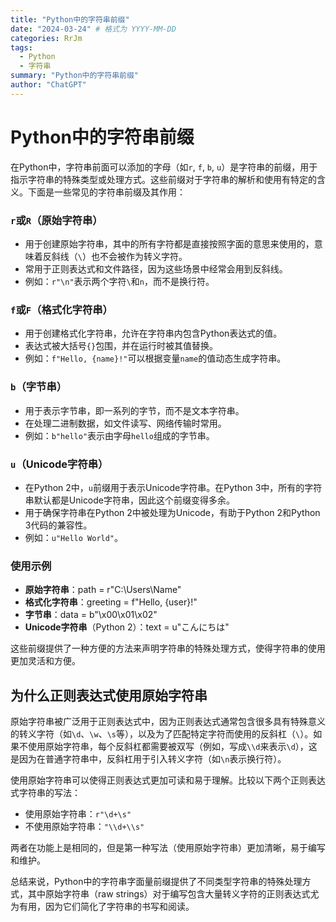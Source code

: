 ```yaml
---
title: "Python中的字符串前缀"
date: "2024-03-24" # 格式为 YYYY-MM-DD
categories: RrJm
tags:
  - Python
  - 字符串
summary: "Python中的字符串前缀"
author: "ChatGPT"
---
```


# Python中的字符串前缀
在Python中，字符串前面可以添加的字母（如`r`, `f`, `b`, `u`）是字符串的前缀，用于指示字符串的特殊类型或处理方式。这些前缀对于字符串的解析和使用有特定的含义。下面是一些常见的字符串前缀及其作用：

### `r`或`R`（原始字符串）

- 用于创建原始字符串，其中的所有字符都是直接按照字面的意思来使用的，意味着反斜线（`\`）也不会被作为转义字符。
- 常用于正则表达式和文件路径，因为这些场景中经常会用到反斜线。
- 例如：`r"\n"`表示两个字符`\`和`n`，而不是换行符。

### `f`或`F`（格式化字符串）

- 用于创建格式化字符串，允许在字符串内包含Python表达式的值。
- 表达式被大括号`{}`包围，并在运行时被其值替换。
- 例如：`f"Hello, {name}!"`可以根据变量`name`的值动态生成字符串。

### `b`（字节串）

- 用于表示字节串，即一系列的字节，而不是文本字符串。
- 在处理二进制数据，如文件读写、网络传输时常用。
- 例如：`b"hello"`表示由字母`hello`组成的字节串。

### `u`（Unicode字符串）

- 在Python 2中，`u`前缀用于表示Unicode字符串。在Python 3中，所有的字符串默认都是Unicode字符串，因此这个前缀变得多余。
- 用于确保字符串在Python 2中被处理为Unicode，有助于Python 2和Python 3代码的兼容性。
- 例如：`u"Hello World"`。

### 使用示例

- **原始字符串**：path = r"C:\Users\Name"
- **格式化字符串**：greeting = f"Hello, {user}!"
- **字节串**：data = b"\x00\x01\x02"
- **Unicode字符串**（Python 2）：text = u"こんにちは"

这些前缀提供了一种方便的方法来声明字符串的特殊处理方式，使得字符串的使用更加灵活和方便。

## 为什么正则表达式使用原始字符串

原始字符串被广泛用于正则表达式中，因为正则表达式通常包含很多具有特殊意义的转义字符（如`\d`、`\w`、`\s`等），以及为了匹配特定字符而使用的反斜杠（`\`）。如果不使用原始字符串，每个反斜杠都需要被双写（例如，写成`\\d`来表示`\d`），这是因为在普通字符串中，反斜杠用于引入转义字符（如`\n`表示换行符）。

使用原始字符串可以使得正则表达式更加可读和易于理解。比较以下两个正则表达式字符串的写法：

- 使用原始字符串：`r"\d+\s"`
- 不使用原始字符串：`"\\d+\\s"`

两者在功能上是相同的，但是第一种写法（使用原始字符串）更加清晰，易于编写和维护。

总结来说，Python中的字符串字面量前缀提供了不同类型字符串的特殊处理方式，其中原始字符串（raw strings）对于编写包含大量转义字符的正则表达式尤为有用，因为它们简化了字符串的书写和阅读。
